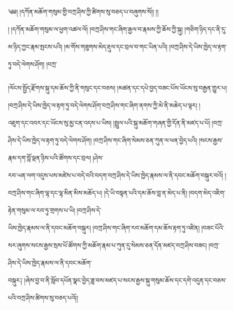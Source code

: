﻿  
༄༅། །དཀོན་མཆོག་གསུམ་གྱི་བཀྲ་ཤིས་ཀྱི་ཚིགས་སུ་བཅད་པ་བཞུགས་སོ།། །།  
། །དཀོན་མཆོག་གསུམ་ལ་ཕྱག་འཚལ་ལོ། །བཀྲ་ཤིས་གང་ཞིག་རྒྱལ་བ་རྣམས་ཀྱི་ཆོས་ཀྱི་སྐུ། །གཅིག་ཉིད་དང་ནི་དུ་མ་ཉིད་ཀྱང་རྣམ་སྤངས་པའི། །མ་གོས་གཟུགས་མེད་རྡུལ་དང་བྲལ་བ་གང་ཡིན་པའི། །བཀྲ་ཤིས་དེ་ཡིས་ཁྱེད་ལ་རྟག་ཏུ་བདེ་ལེགས་ཤོག། །བཀྲ་  
  
།ལོངས་སྤྱོད་རྫོགས་སྐུ་དམ་ཆོས་ཀྱི་ནི་གསུང་དང་བཅས། །མཚན་དང་དཔེ་བྱད་བཟང་པོས་ཡོངས་སུ་བརྒྱན་གྱུར་པ། །བཀྲ་ཤིས་དེ་ཡིས་ཁྱེད་ལ་རྟག་ཏུ་བདེ་ལེགས་ཤོག་བཀྲ་ཤིས་གང་ཞིག་ནགས་ཀྱི་མེ་ནི་མཆེད་པ་ལྟར། །  
འཇུག་དང་འབར་དང་ཡོངས་སུ་མྱ་ངན་འདས་པ་ཡིས། །སྤྲུལ་པའི་སྐུ་མཆོག་གཞན་གྱི་དོན་ནི་མཛད་པ་པོ། །བཀྲ་ཤིས་དེ་ཡིས་ཁྱེད་ལ་རྟག་ཏུ་བདེ་ལེགས་ཤོག། །བཀྲ་ཤིས་གང་ཞིག་སེམས་ཅན་ཀུན་ལ་ཕན་བྱེད་པའི། །སངས་རྒྱས་རྣམ་དག་བློ་ལྡན་ཉིས་པའི་ཚོགས་དང་བྲལ། །ཤེས་  
རབ་ཡན་ལག་འདུས་པས་མཛེས་པ་བདེ་བའི་བདག་བཀྲ་ཤིས་དེ་ཡིས་ཁྱེད་རྣམས་ལ་ནི་དབང་མཆོག་བསྐུར་བའོ། །བཀྲ་ཤིས་གང་ཞིག་ལྷ་དང་ལྷ་མིན་མིས་མཆོད་པ། །དེ་ཡི་བསྟན་པའི་དམ་ཆོས་བླ་ན་མེད་པ་ནི། །བདག་མེད་འཇིག་རྟེན་གསུམ་ལ་རབ་ཏུ་གྲགས་པ་ཡི། །བཀྲ་ཤིས་དེ་  
ཡིས་ཁྱེད་རྣམས་ལ་ནི་དབང་མཆོག་བསྐུར། །བཀྲ་ཤིས་གང་ཞིག་རབ་མཆོག་དམ་ཆོས་རྟག་ཏུ་འཛིན། །བཟང་པོའི་སར་ཞུགས་སངས་རྒྱས་སྲས་པོ་ཚོགས་ཀྱི་མཆོག་རྣམ་པ་ཀུན་དུ་སེམས་ཅན་དོན་མཛད་བཀྲ་ཤིས་བཟང། །བཀྲ་ཤིས་དེ་ཡིས་ཁྱེད་རྣམས་ལ་ནི་དབང་མཆོག་  
བསྐུར༑ །ཞེས་བྱ་བ་ནི་སློབ་དཔོན་སྣང་བྱེད་ཟླ་བས་མཛད་པ་སངས་རྒྱས་སྐུ་གསུམ་ཆོས་དང་དགེ་འདུན་དང་བཅས་པའི་བཀྲ་ཤིས་ཚིགས་སུ་བཅད་པའོ།།  
  
  
